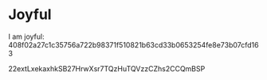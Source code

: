 # Joyful

I am joyful: 408f02a27c1c35756a722b98371f510821b63cd33b0653254fe8e73b07cfd163


22extLxekaxhkSB27HrwXsr7TQzHuTQVzzCZhs2CCQmBSP